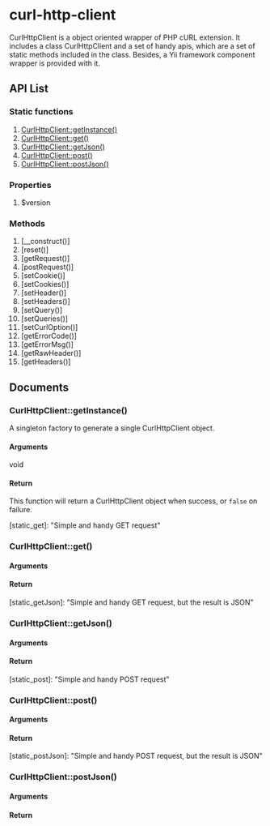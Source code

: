 # curl-http-client


CurlHttpClient is a object oriented wrapper of PHP cURL extension. It includes
a class CurlHttpClient and a set of handy apis, which are a set of static methods included in the class. Besides, a Yii framework component wrapper is provided with it.

## API List

### Static functions

1. [CurlHttpClient::getInstance()](#curlhttpclientgetinstance)
2. [CurlHttpClient::get()](#curlhttpclientget)
3. [CurlHttpClient::getJson()](#curlhttpclientgetjosn)
4. [CurlHttpClient::post()](#curlhttpclientpost)
5. [CurlHttpClient::postJson()](#curlhttpclientpostjson)

### Properties

1. $version

### Methods

1. [__construct()]
2. [reset()]
3. [getRequest()]
4. [postRequest()]
5. [setCookie()]
6. [setCookies()]
7. [setHeader()]
8. [setHeaders()]
9. [setQuery()]
10. [setQueries()]
11. [setCurlOption()]
12. [getErrorCode()]
13. [getErrorMsg()]
14. [getRawHeader()]
15. [getHeaders()]

## Documents

### CurlHttpClient::getInstance()

A singleton factory to generate a single CurlHttpClient object.

#### Arguments

void

#### Return

This function will return a CurlHttpClient object when success, or `false` on failure.

[static_get]: "Simple and handy GET request"
### CurlHttpClient::get()

#### Arguments

#### Return


[static_getJson]: "Simple and handy GET request, but the result is JSON"
### CurlHttpClient::getJson()

#### Arguments

#### Return

[static_post]: "Simple and handy POST request"
### CurlHttpClient::post()

#### Arguments

#### Return

[static_postJson]: "Simple and handy POST request, but the result is JSON"
### CurlHttpClient::postJson()

#### Arguments

#### Return
